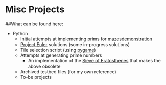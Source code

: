 Misc Projects
====================
##What can be found here:
* Python
	* Initial attempts at implementing prims for [mazesdemonstration](https://github.com/Sityaran/mazesdemonstration)
	* [Project Euler](https://projecteuler.net/) solutions (some in-progress solutions)
	* Tile selection script (using [pygame](http://www.pygame.org/news.html))
	* Attempts at generating prime numbers
		* An implementation of the [Sieve of Eratosthenes](https://en.wikipedia.org/wiki/Sieve_of_Eratosthenes) that makes the above obsolete
	* Archived testbed files (for my own reference)
	* To-be projects
